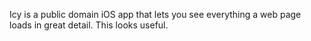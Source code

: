 Icy is a public domain iOS app that lets you see everything a web page
loads in great detail. This looks useful.
